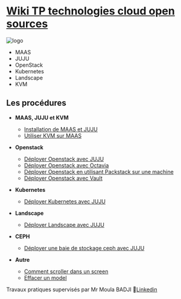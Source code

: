 # [Wiki TP technologies cloud open sources](https://github.com/DOSSANTOSDaniel/MAAS_JUJU_K8S_Openstack/wiki)
![logo](https://github.com/DOSSANTOSDaniel/MAAS_JUJU_K8S_Openstack/blob/master/Images/Autre/Opensource.png)

* MAAS
* JUJU
* OpenStack
* Kubernetes
* Landscape
* KVM

## Les procédures

* **MAAS, JUJU et KVM**

  * [Installation de MAAS et JUJU](https://github.com/DOSSANTOSDaniel/MAAS_JUJU_K8S_Openstack/wiki/Installation_de_MAAS_et_JUJU)
  * [Utiliser KVM sur MAAS](https://github.com/DOSSANTOSDaniel/MAAS_JUJU_K8S_Openstack/wiki/Utiliser_KVM_sur_MAAS)

* **Openstack**

  * [Déployer Openstack avec JUJU](https://github.com/DOSSANTOSDaniel/MAAS_JUJU_K8S_Openstack/wiki/Deployer_Openstack_avec_JUJU)
  * [Déployer Openstack avec Octavia](https://github.com/DOSSANTOSDaniel/MAAS_JUJU_K8S_Openstack/wiki/Deployer_Openstack_avec_Octavia)
  * [Déployer Openstack en utilisant Packstack sur une machine](https://github.com/DOSSANTOSDaniel/MAAS_JUJU_K8S_Openstack/wiki/Deployer_Openstack_avec_Packstack_sur_une_machine)
  * [Déployer Openstack avec Vault](https://github.com/DOSSANTOSDaniel/MAAS_JUJU_K8S_Openstack/wiki/Deployer_Openstack_avec_Vault)

* **Kubernetes**

  * [Déployer Kubernetes avec JUJU](https://github.com/DOSSANTOSDaniel/MAAS_JUJU_K8S_Openstack/wiki/Deployer_Kubernetes_avec_JUJU)

* **Landscape**

  * [Déployer Landscape avec JUJU](https://github.com/DOSSANTOSDaniel/MAAS_JUJU_K8S_Openstack/wiki/Deployer_Landscape_avec_JUJU)

* **CEPH**

  * [Déployer une baie de stockage ceph avec JUJU](https://github.com/DOSSANTOSDaniel/MAAS_JUJU_K8S_Openstack/wiki/Deployer_une_baie_de_stockage_ceph_avec_JUJU)

* **Autre**

  * [Comment scroller dans un screen](https://github.com/DOSSANTOSDaniel/MAAS_JUJU_K8S_Openstack/wiki/Comment_scroller_dans_un_screen)
  * [Effacer un model](https://github.com/DOSSANTOSDaniel/MAAS_JUJU_K8S_Openstack/wiki/Effacer_un_model)


Travaux pratiques supervisés par Mr Moula BADJI   :link:[Linkedin](https://www.linkedin.com/in/moula-badji-8550b773)

